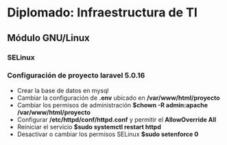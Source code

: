# Diplomado: Infraestructura de TI
## Módulo GNU/Linux


### SELinux


### Configuración de proyecto laravel 5.0.16

- Crear la base de datos en mysql
- Cambiar la configuración de **.env** ubicado en **/var/www/html/proyecto**
- Cambiar los permisos de administración **$chown -R admin:apache /var/www/html/proyecto**
- Configurar **/etc/httpd/conf/httpd.conf** y permitir el **AllowOverride  All**
- Reiniciar el servicio **$sudo systemctl restart httpd**
- Desactivar o cambiar los permisos SELinux **$sudo setenforce 0**
